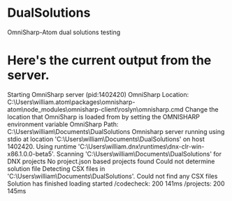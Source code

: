 # DualSolutions
OmniSharp-Atom dual solutions testing

# Here's the current output from the server.

Starting OmniSharp server (pid:1402420)
OmniSharp Location: C:\Users\william\.atom\packages\omnisharp-atom\node_modules\omnisharp-client\roslyn\omnisharp.cmd
Change the location that OmniSharp is loaded from by setting the OMNISHARP environment variable
OmniSharp Path: C:\Users\william\Documents\DualSolutions
Omnisharp server running using stdio at location 'C:\Users\william\Documents\DualSolutions' on host 1402420.
Using runtime 'C:\Users\william\.dnx\runtimes\dnx-clr-win-x86.1.0.0-beta5'.
Scanning 'C:\Users\william\Documents\DualSolutions' for DNX projects
No project.json based projects found
Could not determine solution file
Detecting CSX files in 'C:\Users\william\Documents\DualSolutions'.
Could not find any CSX files
Solution has finished loading
started
/codecheck: 200 141ms
/projects: 200 145ms
